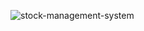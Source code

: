 ![stock-management-system](http://www.plantuml.com/plantuml/proxy?cache=no&src=https://gist.githubusercontent.com/msaf9/99a26041403d53bffa5e51e9284478cf/raw/cce109c645789c0f9df1109e533ae3548b34e5f1/activityDiagramAdmin.iuml)
